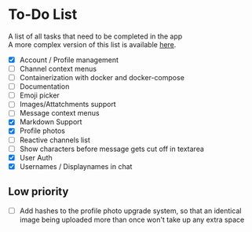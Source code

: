 # To-Do List

A list of all tasks that need to be completed in the app<br>
A more complex version of this list is available [here](https://trello.com/b/kJw6Aapn/svchat).

- [x] Account / Profile management
- [ ] Channel context menus
- [ ] Containerization with docker and docker-compose
- [ ] Documentation
- [ ] Emoji picker
- [ ] Images/Attatchments support
- [ ] Message context menus
- [x] Markdown Support
- [x] Profile photos
- [ ] Reactive channels list
- [ ] Show characters before message gets cut off in textarea
- [x] User Auth
- [x] Usernames / Displaynames in chat

## Low priority

- [ ] Add hashes to the profile photo upgrade system, so that an identical image being uploaded more than once won't take up any extra space
